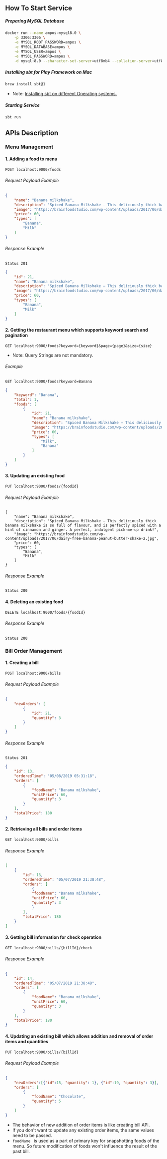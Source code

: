 ## How To Start Service

##### Preparing MySQL Database
```bash
docker run --name ampos-mysql8.0 \
	-p 3306:3306 \
	-e MYSQL_ROOT_PASSWORD=ampos \
	-e MYSQL_DATABASE=ampos \
	-e MYSQL_USER=ampos \
	-e MYSQL_PASSWORD=ampos \
	-d mysql:8.0 --character-set-server=utf8mb4 --collation-server=utf8mb4_unicode_ci
```
##### Installing sbt for Play Framework on Mac
```bash
brew install sbt@1
```
* Note: [Installing sbt on different Operating systems.](https://www.scala-sbt.org/1.0/docs/Setup.html)

##### Starting Service
```bash
sbt run
```

## APIs Description
### Menu Management

#### 1. Adding a food to menu
```
POST localhost:9000/foods
```
###### Request Payload Example
```json
{
    "name": "Banana milkshake",
    "description": "Spiced Banana Milkshake – This deliciously thick banana milkshake is so full of flavour, and is perfectly spiced with a hint of cinnamon and ginger. A perfect, indulgent pick-me-up drink!",
    "image": "https://brainfoodstudio.com/wp-content/uploads/2017/06/dairy-free-banana-peanut-butter-shake-2.jpg",
    "price": 60,
    "types": [
        "Banana",
        "Milk"
    ]
}
```
###### Response Example
```
Status 201
```
```json
{
    "id": 21,
    "name": "Banana milkshake",
    "description": "Spiced Banana Milkshake – This deliciously thick banana milkshake is so full of flavour, and is perfectly spiced with a hint of cinnamon and ginger. A perfect, indulgent pick-me-up drink!",
    "image": "https://brainfoodstudio.com/wp-content/uploads/2017/06/dairy-free-banana-peanut-butter-shake-2.jpg",
    "price": 60,
    "types": [
        "Banana",
        "Milk"
    ]
}
```

#### 2. Getting the restaurant menu which supports keyword search and pagination
```
GET localhost:9000/foods?keyword={keyword}&page={page}&size={size}
```
* Note: Query Strings are not mandatory.

###### Example
```
GET localhost:9000/foods?keyword=Banana
```
```json
{
    "keyword": "Banana",
    "total": 1,
    "foods": [
        {
            "id": 21,
            "name": "Banana milkshake",
            "description": "Spiced Banana Milkshake – This deliciously thick banana milkshake is so full of flavour, and is perfectly spiced with a hint of cinnamon and ginger. A perfect, indulgent pick-me-up drink!",
            "image": "https://brainfoodstudio.com/wp-content/uploads/2017/06/dairy-free-banana-peanut-butter-shake-2.jpg",
            "price": 60,
            "types": [
                "Milk",
                "Banana"
            ]
        }
    ]
}
```
#### 3. Updating an existing food
```
PUT localhost:9000/foods/{foodId}
```
###### Request Payload Example
```
{
    "name": "Banana milkshake",
    "description": "Spiced Banana Milkshake – This deliciously thick banana milkshake is so full of flavour, and is perfectly spiced with a hint of cinnamon and ginger. A perfect, indulgent pick-me-up drink!",
    "image": "https://brainfoodstudio.com/wp-content/uploads/2017/06/dairy-free-banana-peanut-butter-shake-2.jpg",
    "price": 60,
    "types": [
        "Banana",
        "Milk"
    ]
}
```
###### Response Example
```
Status 200
```
#### 4. Deleting an existing food
``` 
DELETE localhost:9000/foods/{foodId}
```
###### Response Example
```
Status 200
```
### Bill Order Management
#### 1. Creating a bill
```
POST localhost:9000/bills
```
###### Request Payload Example
```json
{
    "newOrders": [
        {
            "id": 21,
            "quantity": 3
        }
    ]
}
```
###### Response Example
```
Status 201
```
```json
{
    "id": 13,
    "orderedTime": "05/08/2019 05:31:18",
    "orders": [
        {
            "foodName": "Banana milkshake",
            "unitPrice": 60,
            "quantity": 3
        }
    ],
    "totalPrice": 180
}
```
#### 2. Retrieving all bills and order items
```
GET localhost:9000/bills
```
###### Response Example
```json
[
    {
        "id": 13,
        "orderedTime": "05/07/2019 21:38:48",
        "orders": [
            {
            "foodName": "Banana milkshake",
            "unitPrice": 60,
            "quantity": 3
            }
        ],
        "totalPrice": 180
    }
]
```
#### 3. Getting bill information for check operation
```
GET localhost:9000/bills/{billId}/check
```
###### Response Example

```json
{
    "id": 14,
    "orderedTime": "05/07/2019 21:38:48",
    "orders": [
        {
            "foodName": "Banana milkshake",
            "unitPrice": 60,
            "quantity": 3
        }
    ],
    "totalPrice": 180
}
```

#### 4. Updating an existing bill which allows addition and removal of order items and quantities
```
PUT localhost:9000/bills/{billId}
```
###### Request Payload Example
```json
{
    "newOrders":[{"id":15, "quantity": 1}, {"id":19, "quantity": 3}],
    "orders": [
        {
            "foodName": "Chocolate",
            "quantity": 5
        }
    ]
}
```
* The behavior of new addition of order items is like creating bill API.
* If you don't want to update any existing order items, the same values need to be passed.
* `foodName ` is used as a part of primary key for snapshotting foods of the menu. So future modification of foods won't influence the result of the past bill.
